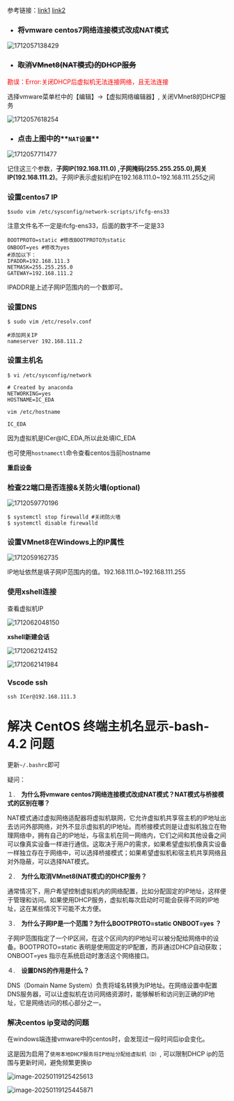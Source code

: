 参考链接：[link1](https://www.cnblogs.com/niuben/p/13157291.html)   [link2](https://blog.csdn.net/Naiisii/article/details/117689491)

* ### 将**vmware centos7**网络连接模式改成**NAT**模式

![1712057138429](images/7f3393cd3537a578503b5771f32153c2ed1efba6.png)

* ### <del>取消VMnet8(NAT模式)的DHCP服务</del>

<p style="color: red;">勘误：Error:关闭DHCP后虚拟机无法连接网络，且无法连接 </p>

选择vmware菜单栏中的【编辑】->【虚拟网络编辑器】, 关闭VMnet8的DHCP服务

![1712057618254](images/70eccfbf28fc9f971655165833ae6291fa909c43.png)

* ### 点击上图中的**`NAT设置`**

![1712057711477](images/d6112dcd7026b95f792ca1ea609bee7d2b8400cd.png)

记住这三个参数，**子网IP(192.168.111.0) ,子网掩码(255.255.255.0),网关IP(192.168.111.2)**。子网IP表示虚拟机IP在192.168.111.0~192.168.111.255之间

### 设置centos7 IP

```shell
$sudo vim /etc/sysconfig/network-scripts/ifcfg-ens33
```

注意文件名不一定是ifcfg-ens33，后面的数字不一定是33

```
BOOTPROTO=static #修改BOOTPROTO为static
ONBOOT=yes #修改为yes
#添加以下：
IPADDR=192.168.111.3
NETMASK=255.255.255.0
GATEWAY=192.168.111.2
```

IPADDR是上述子网IP范围内的一个数即可。

### 设置DNS

```shell
$ sudo vim /etc/resolv.conf
```

```
#添加网关IP
nameserver 192.168.111.2
```

### 设置主机名

```shell
$ vi /etc/sysconfig/network
```

```
# Created by anaconda
NETWORKING=yes
HOSTNAME=IC_EDA
```

```shell
vim /etc/hostname
```

```
IC_EDA
```

因为虚拟机是ICer@IC_EDA,所以此处填IC_EDA

也可使用`hostnamectl`命令查看centos当前hostname

**重启设备**

### 检查22端口是否连接&关防火墙(optional)

![1712059770196](images/c2c0116db32a21827ee64feda0a70f56d3fb7684.png)

```shell
$ systemctl stop firewalld #关闭防火墙
$ systemctl disable firewalld
```

### 设置VMnet8在Windows上的IP属性

![1712059162735](images/87d4e96322255f235dad3bcd8f66565a3c2173f6-17138586539091.png)

IP地址依然是填子网IP范围内的值。192.168.111.0~192.168.111.255

### 使用xshell连接

查看虚拟机IP

![1712062048150](images/820bcfb56868d102916eb3ab3db45c58e131f679.png)

**xshell新建会话**

![1712062124152](images/3cdfd9afba3e313595679a4ca5c440e425cbac7c.png)

![1712062141984](images/ae8731af0e98327cef30eaadd486f24275534371.png)

### Vscode ssh

```shell
ssh ICer@192.168.111.3
```

# 解决 CentOS 终端主机名显示-bash-4.2 问题

更新`~/.bashrc`即可

疑问：

１.　**为什么将vmware centos7网络连接模式改成NAT模式？NAT模式与桥接模式的区别在哪？**

NAT模式通过虚拟网络适配器将虚拟机联网，它允许虚拟机共享宿主机的IP地址出去访问外部网络，对外不显示虚拟机的IP地址。而桥接模式则是让虚拟机独立在物理网络中，拥有自己的IP地址，与宿主机在同一网络内，它们之间和其他设备之间可以像真实设备一样进行通信。这取决于用户的需求，如果希望虚拟机像真实设备一样独立存在于网络中，可以选择桥接模式；如果希望虚拟机和宿主机共享网络且对外隐蔽，可以选择NAT模式。

２.　**为什么取消VMnet8(NAT模式)的DHCP服务？**

通常情况下，用户希望控制虚拟机内的网络配置，比如分配固定的IP地址，这样便于管理和访问。如果使用DHCP服务，虚拟机每次启动时可能会获得不同的IP地址，这在某些情况下可能不太方便。

３.　**为什么子网IP是一个范围？为什么BOOTPROTO=static  ONBOOT=yes ？**

子网IP范围指定了一个IP区间，在这个区间内的IP地址可以被分配给网络中的设备。BOOTPROTO=static 表明是使用固定的IP配置，而非通过DHCP自动获取；ONBOOT=yes 指示在系统启动时激活这个网络接口。

４.　**设置DNS的作用是什么？**

DNS（Domain Name System）负责将域名转换为IP地址。在网络设置中配置DNS服务器，可以让虚拟机在访问网络资源时，能够解析和访问到正确的IP地址，它是网络访问的核心部分之一。



### 解决centos ip变动的问题

在windows端连接vmware中的centos时，会发现过一段时间后ip会变化。

这是因为启用了`使用本地DHCP服务将IP地址分配给虚拟机（D）`, 可以限制DHCP ip的范围与更新时间，避免频繁更换ip

![image-20250119125425613](images/image-20250119125425613.png)

![image-20250119125445871](images/image-20250119125445871.png)